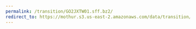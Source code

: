 ```yaml
---
permalink: /transition/GO2JXTW01.sff.bz2/
redirect_to: https://mothur.s3.us-east-2.amazonaws.com/data/transition/GO2JXTW01.sff.bz2
---
```


